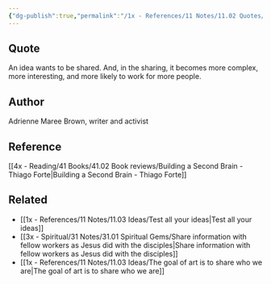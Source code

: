 ```yaml
---
{"dg-publish":true,"permalink":"/1x - References/11 Notes/11.02 Quotes/An idea wants to be shared. And, in the sharing, it becomes more complex, more interesting, and more likely to work for more people - Adrienne Maree/","title":"An idea wants to be shared. And, in the sharing, it becomes more complex, more interesting, and more likely to work for more people - Adrienne Maree","noteIcon":""}
---
```



## Quote
An idea wants to be shared. And, in the sharing, it becomes
more complex, more interesting, and more likely to work for more people.


## Author
Adrienne Maree Brown, writer and activist


## Reference
[[4x - Reading/41 Books/41.02 Book reviews/Building a Second Brain - Thiago Forte\|Building a Second Brain - Thiago Forte]]

## Related
- [[1x - References/11 Notes/11.03 Ideas/Test all your ideas\|Test all your ideas]]
- [[3x - Spiritual/31 Notes/31.01 Spiritual Gems/Share information with fellow workers as Jesus did with the disciples\|Share information with fellow workers as Jesus did with the disciples]]
- [[1x - References/11 Notes/11.03 Ideas/The goal of art is to share who we are\|The goal of art is to share who we are]]
